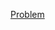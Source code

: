 <a href="https://www.geeksforgeeks.org/sum-of-lengths-of-all-12-edges-of-any-rectangular-parallelepiped/">Problem</a>
